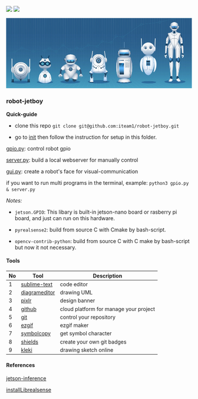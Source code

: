 <img src="https://img.shields.io/badge/license-MIT-green" /> <img src="https://img.shields.io/badge/version-v0.7-lightgrey" />

![banner](docs/assets/banner.png)

### robot-jetboy

**Quick-guide**

- clone this repo `git clone git@github.com:iteam1/robot-jetboy.git`

- go to [init](/init) then follow the instruction for setup in this folder.

[gpio.py](/gpio.py): control robot gpio

[server.py](/server.py): build a local webserver for manually control

[gui.py](/gui.py): create a robot's face for visual-communication

if you want to run multi programs in the terminal, example: `python3 gpio.py & server.py` 

*Notes:*

- `jetson.GPIO`: This libary is built-in jetson-nano board or rasberry pi board, and just can run on this hardware.

- `pyrealsense2`: build from source C with Cmake by bash-script.

- `opencv-contrib-python`: build from source C with C make by bash-script but now it not necessary.

#### Tools

|No|Tool|Description|
|---|---|---|
|1|[sublime-text](https://www.sublimetext.com/)|code editor|
|2|[diagrameditor](https://www.diagrameditor.com/)|drawing UML|
|3|[pixlr](https://pixlr.com/vn/x/)|design banner|
|4|[github](https://github.com/)|cloud platform for manage your project|
|5|[git](https://git-scm.com/)|control your repository|
|6|[ezgif](https://ezgif.com/maker)|ezgif maker|
|7|[symbolcopy](https://www.symbolcopy.com/)|get symbol character|
|8|[shields](https://shields.io/)|create your own git badges|
|9|[kleki](https://kleki.com/)|drawing sketch online|
    

#### References

[jetson-inference](https://github.com/dusty-nv/jetson-inference)

[installLibrealsense](https://github.com/JetsonHacksNano/installLibrealsense)